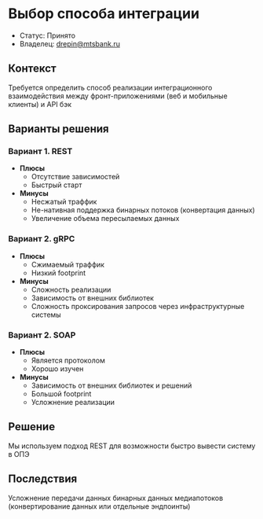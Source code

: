 # Выбор способа интеграции
<!-- Название ADR состоит из [ADR.###] [Коротко суть принятого решения] -->

* Статус: Принято
* Владелец: drepin@mtsbank.ru

## Контекст
<!-- Описание проблемы, требующей решения, причин, побудивших принять решение, ограничений, действовавших на момент принятия решения -->
Требуется определить способ реализации интеграционного взаимодействия между фронт-приложениями (веб и мобильные клиенты) и API бэк

## Варианты решения
<!-- Описание рассмотренных вариантов c их плюсами и минусами -->

### Вариант 1. REST
<!-- Описание варианта 1 -->
* **Плюсы**
  * Отсутствие зависимостей
  * Быстрый старт
* **Минусы**
  * Несжатый траффик
  * Не-нативная поддержка бинарных потоков (конвертация данных)
  * Увеличение объема пересылаемых данных

### Вариант 2. gRPC
<!-- Описание варианта 2 -->
* **Плюсы**
  * Сжимаемый траффик
  * Низкий footprint
* **Минусы**
  * Сложность реализации
  * Зависимость от внешних библиотек
  * Сложность проксирования запросов через инфраструктурные системы

### Вариант 2. SOAP
<!-- Описание варианта 2 -->
* **Плюсы**
  * Является протоколом
  * Хорошо изучен
* **Минусы**
  * Зависимость от внешних библиотек и решений
  * Большой footprint
  * Усложнение реализации

## Решение
<!-- Описание выбранного решения. Решение должно быть сформулировано чётко ("Мы используем...", "Мы не используем", а не "Желательно.." или "Предлагается..."). 
Должна быть понятна связь между решением и проблемой, почему выбрали именно это решение из вариантов -->
Мы используем подход REST для возможности быстро вывести систему в ОПЭ

## Последствия
<!-- Положительные и отрицательные последствия (trade-offs). Арх. решения, которые потребуется принять как следствие принятого решения. Если решение содержит риски, то описано, как с ними планируют поступить (за счет чего снижать, почему принять). -->
Усложнение передачи данных бинарных данных медиапотоков (конвертирование данных или отдельные эндпоинты)